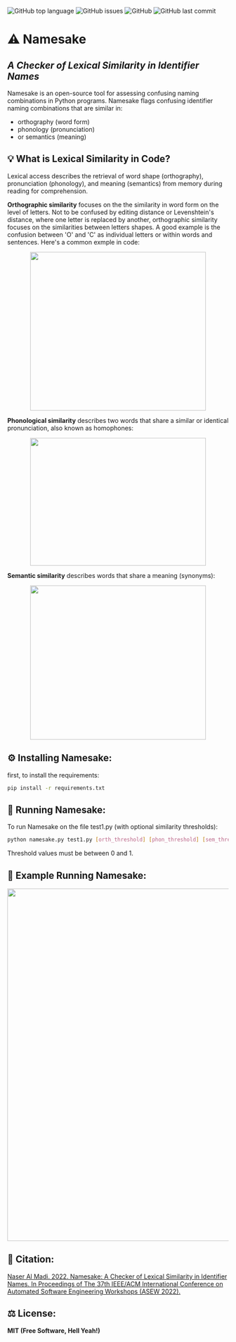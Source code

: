 ![GitHub top language](https://img.shields.io/github/languages/top/nalmadi/Namesake?style=for-the-badge)
![GitHub issues](https://img.shields.io/github/issues-raw/nalmadi/Namesake?style=for-the-badge)
![GitHub](https://img.shields.io/github/license/nalmadi/Namesake?style=for-the-badge)
![GitHub last commit](https://img.shields.io/github/last-commit/nalmadi/Namesake?style=for-the-badge)

# ⚠️ Namesake 
## _A Checker of Lexical Similarity in Identifier Names_


Namesake is an open-source tool for assessing confusing naming combinations in Python programs.
Namesake flags confusing identifier naming combinations that are similar in:
* orthography (word form)
* phonology (pronunciation)
* or semantics (meaning)

## 💡 What is Lexical Similarity in Code?
Lexical access describes the retrieval of word shape (orthography), pronunciation (phonology), and meaning (semantics) from memory during reading for comprehension. 


**Orthographic similarity** focuses on the the similarity in word form on the level of letters. Not to be confused by editing distance or Levenshtein's distance, where one letter is replaced by another, orthographic similarity focuses on the similarities between letters shapes.  A good example is the confusion between 'O' and 'C' as individual letters or within words and sentences. Here's a common exmple in code:


<p align="center">
  <img width="400" height="360" src="/documentation/imgs/ortho_example.drawio.png">
</p>


**Phonological similarity** describes two words that share a similar or identical pronunciation, also known as homophones:


<p align="center">
  <img width="400" height="290" src="/documentation/imgs/real_phono.drawio.png">
</p>


**Semantic similarity** describes words that share a meaning (synonyms):


<p align="center">
  <img width="400" height="350" src="/documentation/imgs/semantic.drawio.png">
</p>



## ⚙️ Installing Namesake:
first, to install the requirements:

```sh
pip install -r requirements.txt
```

## 🚀 Running Namesake:
To run Namesake on the file test1.py (with optional similarity thresholds):

```sh
python namesake.py test1.py [orth_threshold] [phon_threshold] [sem_threshold]
```

Threshold values must be between 0 and 1.


## 👀 Example Running Namesake:
<p align="center">
  <img width="800" src="/documentation/imgs/demo-Namesake.png">
</p>

## 📝 Citation:
[Naser Al Madi. 2022. Namesake: A Checker of Lexical Similarity in Identifier
Names. In Proceedings of The 37th IEEE/ACM International Conference on
Automated Software Engineering Workshops (ASEW 2022).](https://www.researchgate.net/publication/363207604_Namesake_A_Checker_of_Lexical_Similarity_in_Identifier_Names)

## ⚖️ License:

 **MIT (Free Software, Hell Yeah!)**
